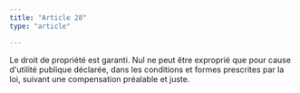 ```yaml
---
title: "Article 28"
type: "article"

---
```




Le droit de propriété est garanti. Nul ne peut être exproprié que pour cause d'utilité publique déclarée, dans les conditions et formes prescrites par la loi, suivant une compensation préalable et juste.
